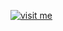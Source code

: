 [![visit me](https://hotio.dev/img/visit-me.png "Visit https://hotio.dev/containers/apprise or click me!")](https://hotio.dev/containers/apprise)
